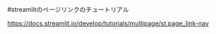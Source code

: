 #streamlitのページリンクのチュートリアル


https://docs.streamlit.io/develop/tutorials/multipage/st.page_link-nav

